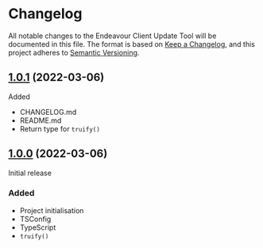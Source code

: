 # Changelog
All notable changes to the Endeavour Client Update Tool will be documented in this file. The format is based on [Keep a Changelog],
and this project adheres to [Semantic Versioning].

[Keep a Changelog]: https://keepachangelog.com/en/1.0.0/
[Semantic Versioning]: https://semver.org/spec/v2.0.0.html

## [1.0.1] (2022-03-06)

Added
- CHANGELOG.md
- README.md
- Return type for `truify()`

## [1.0.0] (2022-03-06)
Initial release

### Added

- Project initialisation
- TSConfig
- TypeScript
- `truify()`

[1.0.1]: https://github.com/Miljoen/truify/releases/tag/1.0.1
[1.0.0]: https://github.com/Miljoen/truify/releases/tag/1.0.0